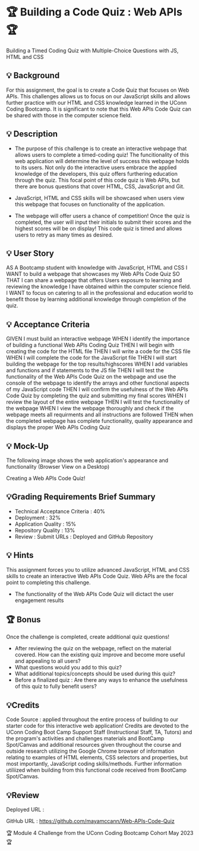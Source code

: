 # 🏆 Building a Code Quiz : Web APIs 🏆
Building a Timed Coding Quiz with Multiple-Choice Questions with JS, HTML and CSS

## 💡 Background
For this assignment, the goal is to create a Code Quiz that focuses on Web APIs. This challenges allows us to focus on our JavaScript skills and allows further practice with our HTML and CSS knowledge learned in the UConn Coding Bootcamp. It is significant to note that this Web APIs Code Quiz can be shared with those in the computer science field. 

## 💡 Description 

* The purpose of this challenge is to create an interactive webpage that allows users to complete a timed-coding quiz! The funcitionality of this web application will determine the level of success this webpage holds to its users. Not only do the interactive users embrace the applied knowledge of the developers, this quiz offers furthering education through the quiz. This focal point of this code quiz is Web APIs, but there are bonus questions that cover HTML, CSS, JavaScript and Git. 

* JavaScript, HTML and CSS skills will be showcased when users view this webpage that focuses on functionality of the application.

* The webpage will offer users a chance of competition! Once the quiz is completed, the user will input their initials to submit their scores and the highest scores will be on display! This code quiz is timed and allows users to retry as many times as desired. 


## 💡 User Story
AS A Bootcamp student with knowledge with JavaScript, HTML and CSS
I WANT to build a webpage that showcases my Web APIs Code Quiz
SO THAT I can share a webpage that offers Users exposure to learning and reviewing the knowledge I have obtained within the computer science field.
I WANT to focus on catering to all in the professional and education world to benefit those by learning additional knowledge through completion of the quiz. 

## 💡 Acceptance Criteria
GIVEN I must build an interactive webpage
WHEN I identify the importance of building a functional Web APIs Coding Quiz
THEN I will begin with creating the code for the HTML file
THEN I will write a code for the CSS file
WHEN I will complete the code for the JavaScript file
THEN I will start building the webpage for the top results/highscores
WHEN I add variables and functions and if statements to the JS file
THEN I will test the functionality of the Web APIs Code Quiz
on the webpage and use the console of the webpage to identify the arrays and other functional aspects of my JavaScript code
THEN I will confirm the usefulness of the Web APIs Code Quiz
by completing the quiz and submitting my final scores
WHEN I review the layout of the entire webpage 
THEN I will test the functionality of the webpage
WHEN I view the webpage thoroughly and check if the webpage meets all requirments and all instructions are followed 
THEN when the completed webpage has complete functionality, quality appearance and displays the proper Web APIs Coding Quiz

## 💡 Mock-Up
The following image shows the web application's appearance and functionality (Browser View on a Desktop)

Creating a Web APIs Code Quiz!


## 💡Grading Requirements Brief Summary

* Technical Acceptance Criteria : 40%
* Deployment : 32%
* Application Quality : 15%
* Repository Quality : 13%
* Review : Submit URLs : Deployed and GitHub Repository


## 💡 Hints

This assignment forces you to utilize advanced JavaScript, HTML and CSS skills to create an interactive Web APIs Code Quiz. Web APIs are the focal point to completing this challenge.

* The functionality of the Web APIs Code Quiz will dictact the user engagement results


## 🏆 Bonus

Once the challenge is completed, create additional quiz questions!

* After reviewing the quiz on the webpage, reflect on the material covered. How can the existing quiz improve and become more useful and appealing to all users?
* What questions would you add to this quiz?
* What additional topics/concepts should be used during this quiz?
* Before a finalized quiz : Are there any ways to enhance the usefulness of this quiz to fully benefit users?


## 💡Credits

Code Source : applied throughout the entire process of building to our starter code for this interactive web application! Credits are devoted to the UConn Coding Boot Camp Support Staff (Instructional Staff, TA, Tutors) and the program's activities and challenges materials and BootCamp Spot/Canvas and additional resources given throughout the course and outside research utilizing the Google Chrome browser of information relating to examples of HTML elements, CSS selectors and properties, but most importantly, JavaScript coding skills/methods. Further information utiliized when building from this functional code received from BootCamp Spot/Canvas. 

## 💡Review

Deployed URL : 

GitHub URL : https://github.com/mayamccann/Web-APIs-Code-Quiz


🏆 Module 4 Challenge from the UConn Coding Bootcamp Cohort May 2023 🏆